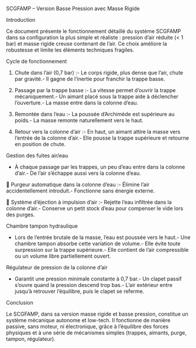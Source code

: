 SCGFAMP – Version Basse Pression avec Masse Rigide

Introduction

Ce document présente le fonctionnement détaillé du système SCGFAMP dans sa configuration la plus simple et réaliste : pression d’air réduite (< 1 bar) et masse rigide creuse contenant de l’air. Ce choix améliore la robustesse et limite les éléments techniques fragiles.

Cycle de fonctionnement

1. Chute dans l’air (0,7 bar) :- Le corps rigide, plus dense que l’air, chute par gravité.- Il gagne de l’inertie pour franchir la trappe basse.

2. Passage par la trappe basse :- La vitesse permet d’ouvrir la trappe mécaniquement.- Un aimant placé sous la trappe aide à déclencher l’ouverture.- La masse entre dans la colonne d’eau.

3. Remontée dans l’eau :- La poussée d’Archimède est supérieure au poids.- La masse remonte naturellement vers le haut.

4. Retour vers la colonne d’air :- En haut, un aimant attire la masse vers l’entrée de la colonne d’air.- Elle pousse la trappe supérieure et retourne en position de chute.

Gestion des fuites air/eau

- À chaque passage par les trappes, un peu d’eau entre dans la colonne d’air.- De l’air s’échappe aussi vers la colonne d’eau.

🔄 Purgeur automatique dans la colonne d’eau :- Élimine l’air accidentellement introduit.- Fonctionne sans énergie externe.

💨 Système d’éjection à impulsion d’air :- Rejette l’eau infiltrée dans la colonne d’air.- Conserve un petit stock d’eau pour compenser le vide lors des purges.

Chambre tampon hydraulique

- Lors de l’entrée brutale de la masse, l’eau est poussée vers le haut.- Une chambre tampon absorbe cette variation de volume.- Elle évite toute surpression sur la trappe supérieure.- Elle contient de l’air compressible ou un volume libre partiellement ouvert.

Régulateur de pression de la colonne d’air

- Garantit une pression minimale constante à 0,7 bar.- Un clapet passif s’ouvre quand la pression descend trop bas.- L’air extérieur entre jusqu’à retrouver l’équilibre, puis le clapet se referme.

Conclusion

Le SCGFAMP, dans sa version masse rigide et basse pression, constitue un système mécanique autonome et low-tech. Il fonctionne de manière passive, sans moteur, ni électronique, grâce à l’équilibre des forces physiques et à une série de mécanismes simples (trappes, aimants, purge, tampon, régulateur).
